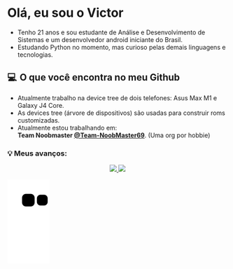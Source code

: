 # Olá, eu sou o Victor
- Tenho 21 anos e sou estudante de Análise e Desenvolvimento de Sistemas e um desenvolvedor android iniciante do Brasil.
- Estudando Python no momento, mas curioso pelas demais linguagens e tecnologias.

## 💻  O que você encontra no meu Github

- Atualmente trabalho na device tree de dois telefones: Asus Max M1 e Galaxy J4 Core.
- As devices tree (árvore de dispositivos) são usadas para construir roms customizadas.
- Atualmente estou trabalhando em:
  <br>
   **Team Noobmaster [@Team-NoobMaster69](https://github.com/Team-NoobMaster69)**. (Uma org por hobbie)
 
 ### 💡 Meus avanços:
<div align="center">
<a href="https://github.com/Vhmit/">
  <img height="160em" src="https://github-readme-stats.vercel.app/api?username=Vhmit&show_icons=true&theme=dark&include_all_commits=true&count_private=true"/>
<img height="160em" src="https://github-readme-stats.vercel.app/api/top-langs/?username=Vhmit&layout=compact&langs_count=7&theme=dark"/>
</div>

<!-- github workflow  -->

 ![github contribution grid snake animation](https://raw.githubusercontent.com/alexiakattah/alexiakattah/output/github-contribution-grid-snake.svg)
